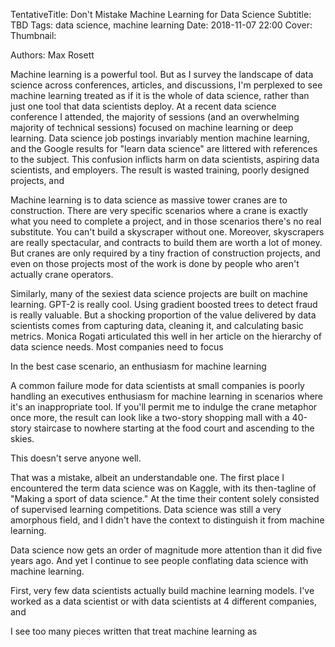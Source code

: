 TentativeTitle: Don't Mistake Machine Learning for Data Science
Subtitle: TBD
Tags: data science, machine learning
Date: 2018-11-07 22:00
Cover:
Thumbnail: 

Authors: Max Rosett

Machine learning is a powerful tool. But as I survey the landscape of data science across conferences, articles, and discussions, I'm perplexed to see machine learning treated as if it is the whole of data science, rather than just one tool that data scientists deploy. At a recent data science conference I attended, the majority of sessions (and an overwhelming majority of technical sessions) focused on machine learning or deep learning. Data science job postings invariably mention machine learning, and the Google results for "learn data science" are littered with references to the subject. This confusion inflicts harm on data scientists, aspiring data scientists, and employers. The result is wasted training, poorly designed projects, and 

Machine learning is to data science as massive tower cranes are to construction. There are very specific scenarios where a crane is exactly what you need to complete a project, and in those scenarios there's no real substitute. You can't build a skyscraper without one. Moreover, skyscrapers are really spectacular, and contracts to build them are worth a lot of money. But cranes are only required by a tiny fraction of construction projects, and even on those projects most of the work is done by people who aren't actually crane operators.

Similarly, many of the sexiest data science projects are built on machine learning. GPT-2 is really cool. Using gradient boosted trees to detect fraud is really valuable. But a shocking proportion of the value delivered by data scientists comes from capturing data, cleaning it, and calculating basic metrics.  Monica Rogati articulated this well in her article on the hierarchy of data science needs. Most companies need to focus 

In the best case scenario, an enthusiasm for machine learning 

A common failure mode for data scientists at small companies is poorly handling an executives enthusiasm for machine learning in scenarios where it's an inappropriate tool. If you'll permit me to indulge the crane metaphor once more, the result can look like a two-story shopping mall with a 40-story staircase to nowhere starting at the food court and ascending to the skies. 

This doesn't serve anyone well. 

 
That was a mistake, albeit an understandable one. The first place I encountered the term data science was on Kaggle, with its then-tagline of "Making a sport of data science." At the time their content solely consisted of supervised learning competitions. Data science was still a very amorphous field, and I didn't have the context to distinguish it from machine learning.

Data science now gets an order of magnitude more attention than it did five years ago. And yet I continue to see people conflating data science with machine learning. 

First, very few data scientists actually build machine learning models. I've worked as a data scientist or with data scientists at 4 different companies, and  

I see too many pieces written that treat machine learning as 
